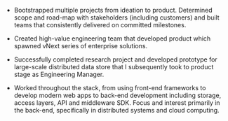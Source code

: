 - Bootstrapped multiple projects from ideation to product. Determined scope and road-map with stakeholders (including customers) and built teams that consistently delivered on committed milestones.

- Created high-value engineering team that developed product which spawned vNext series of enterprise solutions.

- Successfully completed research project and developed prototype for large-scale distributed data store that I subsequently took to product stage as Engineering Manager.

- Worked throughout the stack, from using front-end frameworks to develop modern web apps to back-end development including storage, access layers, API and middleware SDK. Focus and interest primarily in the back-end, specifically in distributed systems and cloud computing.
